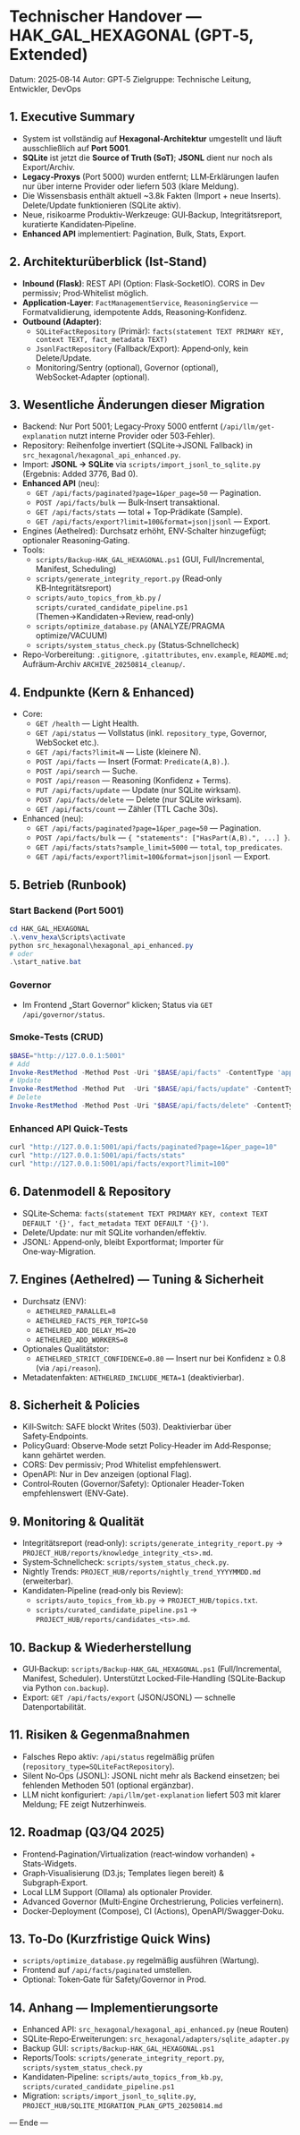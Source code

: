 # Technischer Handover — HAK_GAL_HEXAGONAL (GPT‑5, Extended)

Datum: 2025‑08‑14
Autor: GPT‑5
Zielgruppe: Technische Leitung, Entwickler, DevOps

## 1. Executive Summary
- System ist vollständig auf **Hexagonal‑Architektur** umgestellt und läuft ausschließlich auf **Port 5001**.
- **SQLite** ist jetzt die **Source of Truth (SoT)**; **JSONL** dient nur noch als Export/Archiv.
- **Legacy‑Proxys** (Port 5000) wurden entfernt; LLM‑Erklärungen laufen nur über interne Provider oder liefern 503 (klare Meldung).
- Die Wissensbasis enthält aktuell ~3.8k Fakten (Import + neue Inserts). Delete/Update funktionieren (SQLite aktiv).
- Neue, risikoarme Produktiv‑Werkzeuge: GUI‑Backup, Integritätsreport, kuratierte Kandidaten‑Pipeline.
- **Enhanced API** implementiert: Pagination, Bulk, Stats, Export.

## 2. Architekturüberblick (Ist‑Stand)
- **Inbound (Flask)**: REST API (Option: Flask‑SocketIO). CORS in Dev permissiv; Prod‑Whitelist möglich.
- **Application‑Layer**: `FactManagementService`, `ReasoningService` — Formatvalidierung, idempotente Adds, Reasoning‑Konfidenz.
- **Outbound (Adapter)**:
  - `SQLiteFactRepository` (Primär): `facts(statement TEXT PRIMARY KEY, context TEXT, fact_metadata TEXT)`
  - `JsonlFactRepository` (Fallback/Export): Append‑only, kein Delete/Update.
  - Monitoring/Sentry (optional), Governor (optional), WebSocket‑Adapter (optional).

## 3. Wesentliche Änderungen dieser Migration
- Backend: Nur Port 5001; Legacy‑Proxy 5000 entfernt (`/api/llm/get-explanation` nutzt interne Provider oder 503‑Fehler).
- Repository: Reihenfolge invertiert (SQLite→JSONL Fallback) in `src_hexagonal/hexagonal_api_enhanced.py`.
- Import: **JSONL → SQLite** via `scripts/import_jsonl_to_sqlite.py` (Ergebnis: Added 3776, Bad 0).
- **Enhanced API** (neu):
  - `GET /api/facts/paginated?page=1&per_page=50` — Pagination.
  - `POST /api/facts/bulk` — Bulk‑Insert transaktional.
  - `GET /api/facts/stats` — total + Top‑Prädikate (Sample).
  - `GET /api/facts/export?limit=100&format=json|jsonl` — Export.
- Engines (Aethelred): Durchsatz erhöht, ENV‑Schalter hinzugefügt; optionaler Reasoning‑Gating.
- Tools:
  - `scripts/Backup-HAK_GAL_HEXAGONAL.ps1` (GUI, Full/Incremental, Manifest, Scheduling)
  - `scripts/generate_integrity_report.py` (Read‑only KB‑Integritätsreport)
  - `scripts/auto_topics_from_kb.py` / `scripts/curated_candidate_pipeline.ps1` (Themen→Kandidaten→Review, read‑only)
  - `scripts/optimize_database.py` (ANALYZE/PRAGMA optimize/VACUUM)
  - `scripts/system_status_check.py` (Status‑Schnellcheck)
- Repo‑Vorbereitung: `.gitignore`, `.gitattributes`, `env.example`, `README.md`; Aufräum‑Archiv `ARCHIVE_20250814_cleanup/`.

## 4. Endpunkte (Kern & Enhanced)
- Core:
  - `GET /health` — Light Health.
  - `GET /api/status` — Vollstatus (inkl. `repository_type`, Governor, WebSocket etc.).
  - `GET /api/facts?limit=N` — Liste (kleinere N).
  - `POST /api/facts` — Insert (Format: `Predicate(A,B).`).
  - `POST /api/search` — Suche.
  - `POST /api/reason` — Reasoning (Konfidenz + Terms).
  - `PUT /api/facts/update` — Update (nur SQLite wirksam).
  - `POST /api/facts/delete` — Delete (nur SQLite wirksam).
  - `GET /api/facts/count` — Zähler (TTL Cache 30s).
- Enhanced (neu):
  - `GET /api/facts/paginated?page=1&per_page=50` — Pagination.
  - `POST /api/facts/bulk` — `{ "statements": ["HasPart(A,B).", ...] }`.
  - `GET /api/facts/stats?sample_limit=5000` — `total`, `top_predicates`.
  - `GET /api/facts/export?limit=100&format=json|jsonl` — Export.

## 5. Betrieb (Runbook)
### Start Backend (Port 5001)
```powershell
cd HAK_GAL_HEXAGONAL
.\.venv_hexa\Scripts\activate
python src_hexagonal\hexagonal_api_enhanced.py
# oder
.\start_native.bat
```
### Governor
- Im Frontend „Start Governor“ klicken; Status via `GET /api/governor/status`.

### Smoke‑Tests (CRUD)
```powershell
$BASE="http://127.0.0.1:5001"
# Add
Invoke-RestMethod -Method Post -Uri "$BASE/api/facts" -ContentType 'application/json' -Body (@{statement='HasPart(A,B).'}|ConvertTo-Json)
# Update
Invoke-RestMethod -Method Put  -Uri "$BASE/api/facts/update" -ContentType 'application/json' -Body (@{old_statement='HasPart(A,B).';new_statement='HasPart(A,C).'}|ConvertTo-Json)
# Delete
Invoke-RestMethod -Method Post -Uri "$BASE/api/facts/delete" -ContentType 'application/json' -Body (@{statement='HasPart(A,C).'}|ConvertTo-Json)
```

### Enhanced API Quick‑Tests
```bash
curl "http://127.0.0.1:5001/api/facts/paginated?page=1&per_page=10"
curl "http://127.0.0.1:5001/api/facts/stats"
curl "http://127.0.0.1:5001/api/facts/export?limit=100"
```

## 6. Datenmodell & Repository
- SQLite‑Schema: `facts(statement TEXT PRIMARY KEY, context TEXT DEFAULT '{}', fact_metadata TEXT DEFAULT '{}')`.
- Delete/Update: nur mit SQLite vorhanden/effektiv.
- JSONL: Append‑only, bleibt Exportformat; Importer für One‑way‑Migration.

## 7. Engines (Aethelred) — Tuning & Sicherheit
- Durchsatz (ENV):
  - `AETHELRED_PARALLEL=8`
  - `AETHELRED_FACTS_PER_TOPIC=50`
  - `AETHELRED_ADD_DELAY_MS=20`
  - `AETHELRED_ADD_WORKERS=8`
- Optionales Qualitätstor:
  - `AETHELRED_STRICT_CONFIDENCE=0.80` — Insert nur bei Konfidenz ≥ 0.8 (via `/api/reason`).
- Metadatenfakten: `AETHELRED_INCLUDE_META=1` (deaktivierbar).

## 8. Sicherheit & Policies
- Kill‑Switch: SAFE blockt Writes (503). Deaktivierbar über Safety‑Endpoints.
- PolicyGuard: Observe‑Mode setzt Policy‑Header im Add‑Response; kann gehärtet werden.
- CORS: Dev permissiv; Prod Whitelist empfehlenswert.
- OpenAPI: Nur in Dev anzeigen (optional Flag).
- Control‑Routen (Governor/Safety): Optionaler Header‑Token empfehlenswert (ENV‑Gate).

## 9. Monitoring & Qualität
- Integritätsreport (read‑only): `scripts/generate_integrity_report.py` → `PROJECT_HUB/reports/knowledge_integrity_<ts>.md`.
- System‑Schnellcheck: `scripts/system_status_check.py`.
- Nightly Trends: `PROJECT_HUB/reports/nightly_trend_YYYYMMDD.md` (erweiterbar).
- Kandidaten‑Pipeline (read‑only bis Review):
  - `scripts/auto_topics_from_kb.py` → `PROJECT_HUB/topics.txt`.
  - `scripts/curated_candidate_pipeline.ps1` → `PROJECT_HUB/reports/candidates_<ts>.md`.

## 10. Backup & Wiederherstellung
- GUI‑Backup: `scripts/Backup-HAK_GAL_HEXAGONAL.ps1` (Full/Incremental, Manifest, Scheduler). Unterstützt Locked‑File‑Handling (SQLite‑Backup via Python `con.backup`).
- Export: `GET /api/facts/export` (JSON/JSONL) — schnelle Datenportabilität.

## 11. Risiken & Gegenmaßnahmen
- Falsches Repo aktiv: `/api/status` regelmäßig prüfen (`repository_type=SQLiteFactRepository`).
- Silent No‑Ops (JSONL): JSONL nicht mehr als Backend einsetzen; bei fehlenden Methoden 501 (optional ergänzbar).
- LLM nicht konfiguriert: `/api/llm/get-explanation` liefert 503 mit klarer Meldung; FE zeigt Nutzerhinweis.

## 12. Roadmap (Q3/Q4 2025)
- Frontend‑Pagination/Virtualization (react‑window vorhanden) + Stats‑Widgets.
- Graph‑Visualisierung (D3.js; Templates liegen bereit) & Subgraph‑Export.
- Local LLM Support (Ollama) als optionaler Provider.
- Advanced Governor (Multi‑Engine Orchestrierung, Policies verfeinern).
- Docker‑Deployment (Compose), CI (Actions), OpenAPI/Swagger‑Doku.

## 13. To‑Do (Kurzfristige Quick Wins)
- `scripts/optimize_database.py` regelmäßig ausführen (Wartung).
- Frontend auf `/api/facts/paginated` umstellen.
- Optional: Token‑Gate für Safety/Governor in Prod.

## 14. Anhang — Implementierungsorte
- Enhanced API: `src_hexagonal/hexagonal_api_enhanced.py` (neue Routen)
- SQLite‑Repo‑Erweiterungen: `src_hexagonal/adapters/sqlite_adapter.py`
- Backup GUI: `scripts/Backup-HAK_GAL_HEXAGONAL.ps1`
- Reports/Tools: `scripts/generate_integrity_report.py`, `scripts/system_status_check.py`
- Kandidaten‑Pipeline: `scripts/auto_topics_from_kb.py`, `scripts/curated_candidate_pipeline.ps1`
- Migration: `scripts/import_jsonl_to_sqlite.py`, `PROJECT_HUB/SQLITE_MIGRATION_PLAN_GPT5_20250814.md`

— Ende —
